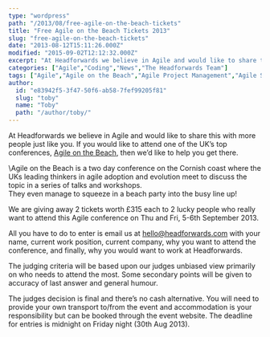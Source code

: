 ```yaml
---
type: "wordpress"
path: "/2013/08/free-agile-on-the-beach-tickets"
title: "Free Agile on the Beach Tickets 2013"
slug: "free-agile-on-the-beach-tickets"
date: "2013-08-12T15:11:26.000Z"
modified: "2015-09-02T12:12:32.000Z"
excerpt: "At Headforwards we believe in Agile and would like to share this with more people just like you. If you would like to attend one of the UK’s top conferences, Agile on the Beach, then we’d like to help you get there. \\Agile on the Beach is a two day conference on the Cornish coast \[…\]"
categories: ["Agile","Coding","News","The Headforwards Team"]
tags: ["Agile","Agile on the Beach","Agile Project Management","Agile Software Development","Business","careers in cornwall","Cornwall","free tickets","Headforwards","Headforwards Team","Infomational","scrum","Software","Software Cornwall","software jobs","software jobs cornwall","software jobs in cornwall","tickets","tickets to agile on the beach"]
author:
  id: "e83942f5-3f47-50f6-ab58-7fef99205f81"
  slug: "toby"
  name: "Toby"
  path: "/author/toby/"
---
```

At Headforwards we believe in Agile and would like to share this with more people just like you. If you would like to attend one of the UK’s top conferences, [Agile on the Beach](http://www.agileonthebeach.com), then we’d like to help you get there.

\\Agile on the Beach is a two day conference on the Cornish coast where the UKs leading thinkers in agile adoption and evolution meet to discuss the topic in a series of talks and workshops.  
They even manage to squeeze in a beach party into the busy line up!

We are giving away 2 tickets worth £315 each to 2 lucky people who really want to attend this Agile conference on Thu and Fri, 5-6th September 2013.

All you have to do to enter is email us at [hello@headforwards.com](mailto:hello@headforwards.com) with your name, current work position, current company, why you want to attend the conference, and finally, why you would want to work at Headforwards.

The judging criteria will be based upon our judges unbiased view primarily on who needs to attend the most. Some secondary points will be given to accuracy of last answer and general humour.

The judges decision is final and there’s no cash alternative. You will need to provide your own transport to/from the event and accommodation is your responsibility but can be booked through the event website. The deadline for entries is midnight on Friday night (30th Aug 2013).